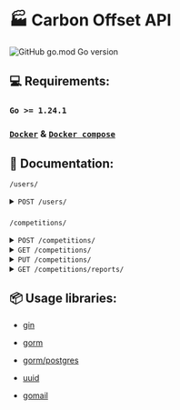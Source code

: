 # 🏭 Carbon Offset API

![GitHub go.mod Go version](https://img.shields.io/github/go-mod/go-version/joaooliveira247/backend-test/dev/backend)

## 💻 Requirements:

### `Go >= 1.24.1`

### [`Docker`](https://www.docker.com/) & [`Docker compose`](https://docs.docker.com/compose/)

## 📜 Documentation:

`/users/`

<details>
<summary><code>POST /users/</code></summary>

- **Description**: Creates a new user.

- **Headers**:

    ```plaintext
    Content-Type: application/json

    ```

- **Request Body**:

    ```json
    {
        "name": "john",
        "email": "john@gmail.com",
        "phone": "+5519912345678"
    }
    ```

- **Success Response (201 Created)**:

    ```json
    {
         "affiliateCode": "1d47bbe5-c7d3-4580-ad2a-c4b192eeeb47"
    }
    ```

- **Errors**:

    - **400 Bad Request**: Invalid request body.

    - **500 Internal Server Error**: Failed to create the entity.

- **Example Request with cURL**:

```curl
curl -X POST localhost:8000/users/ \
-H "Content-Type: application/json" \
-d '{
    "name": "john",
    "email": "john@gmail.com",
    "phone": "+5519912345678"
}'
```
</details>

###

`/competitions/`

<details>
<summary><code>POST /competitions/</code></summary>

- **Description**: Creates a new competition.

- **Headers**:

    ```plaintext
    Content-Type: application/json

    ```

- **Request Body**:

    ```json
    ```

- **Success Response (201 Created)**:

    ```json
    {
         "id": "06ae5f86-46dd-42d3-8e6d-2abe26f6b07e"
    }
    ```

- **Errors**:

    - **409 Conflict**: competition already activated.

    - **500 Internal Server Error**: error create competition.

- **Example Request with cURL**:

```curl
curl -X POST localhost:8000/competitions/ \
-H "Content-Type: application/json" \
```
</details>

<details>
<summary><code>GET /competitions/</code></summary>

- **Description**: Get competition activated.

- **Headers**:

    ```plaintext
    Content-Type: application/json

    ```

- **Success Response (200 OK / 204 No Content)**:

    ```json
    {
        "id": "9fbae8ae-3ba9-4582-a931-04d2e3c6aa93",
        "createdAt": 1743096181,
        "status": true
    }
    ```

- **Example Request with cURL**:

```curl
curl -X GET localhost:8000/competitions/ \
-H "Content-Type: application/json" \
```
</details>

<details>
<summary><code>PUT /competitions/</code></summary>

- **Description**: Close Competition.

- **Headers**:

    ```plaintext
    Content-Type: application/json

    ```

- **Query Parameters**:

    **ID** (required, UUID): Competiton ID.

- **Request Body**:

    ```json
    ```

- **Success Response (204 No Content)**:

    ```json
    ```

- **Errors**:

    - **400 Bad Request**: invalid id.

    - **404 Not Found**: competition not found.

    - **409 Conflict**: competition already activated.

    - **500 Internal Server Error**: closed competition error.

- **Example Request with cURL**:

```curl
curl -X PUT localhost:8000/competitions/?ID=e4b5c0cc-2f47-4b29-9883-84f314600f71\
-H "Content-Type: application/json" \
```
</details>

<details>
<summary><code>GET /competitions/reports/</code></summary>

- **Description**: Get competition reports.

- **Headers**:

    ```plaintext
    Content-Type: application/json
    ```

- **Query Parameters**:

    **ID** (required, UUID): Competiton ID.

- **Success Response (200 OK)**:

    ```json
    [
        {
            "name": "User 6",
            "points": 10
        },
        {
            "name": "User 5",
            "points": 10
        },
        {
            "name": "User 13",
            "points": 9
        },
        {
            "name": "User 8",
            "points": 8
        },
        {
            "name": "User 9",
            "points": 8
        },
        {
            "name": "User 7",
            "points": 6
        },
        {
            "name": "User 2",
            "points": 4
        },
        {
            "name": "User 11",
            "points": 4
        },
        {
            "name": "User 15",
            "points": 4
        },
        {
            "name": "User 1",
            "points": 2
        }
    ]
    ```

- **Example Request with cURL**:

```curl
curl -X GET localhost:8000/competitions/reports/?ID=d3dd9c62-5cc0-4b57-b341-ea1876dadac6 \
-H "Content-Type: application/json" \
```
</details>

## 📦 Usage libraries:

- [gin](github.com/gin-gonic/gin)

- [gorm](https://gorm.io/)

- [gorm/postgres](https://github.com/go-gorm/postgres)

- [uuid](github.com/google/uuid)

- [gomail](https://pkg.go.dev/gopkg.in/gomail.v2?utm_source=godoc)